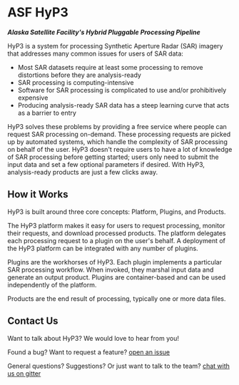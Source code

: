 # ASF HyP3

***Alaska Satellite Facility's Hybrid Pluggable Processing Pipeline***

HyP3 is a system for processing Synthetic Aperture Radar (SAR) imagery that addresses many common issues for users of
SAR data:

* Most SAR datasets require at least some processing to remove distortions before they are analysis-ready
* SAR processing is computing-intensive
* Software for SAR processing is complicated to use and/or prohibitively expensive
* Producing analysis-ready SAR data has a steep learning curve that acts as a barrier to entry

HyP3 solves these problems by providing a free service where people can request SAR processing on-demand. These
processing requests are picked up by automated systems, which handle the complexity of SAR processing on behalf of the
user. HyP3 doesn't require users to have a lot of knowledge of SAR processing before getting started; users only need to
submit the input data and set a few optional parameters if desired. With HyP3, analysis-ready products are just a few
clicks away.

## How it Works

HyP3 is built around three core concepts: Platform, Plugins, and Products.

The HyP3 platform makes it easy for users to request processing, monitor their requests, and download processed
products. The platform delegates each processing request to a plugin on the user's behalf. A deployment of the HyP3
platform can be integrated with any number of plugins.

Plugins are the workhorses of HyP3. Each plugin implements a particular SAR processing workflow.  When invoked, they
marshal input data and generate an output product. Plugins are container-based and can be used independently of the
platform.

Products are the end result of processing, typically one or more data files.

## Contact Us

Want to talk about HyP3? We would love to hear from you!

Found a bug? Want to request a feature?
[open an issue](https://github.com/ASFHyP3/ASFHyP3/issues/new)

General questions? Suggestions? Or just want to talk to the team?
[chat with us on gitter](https://gitter.im/ASFHyP3/community)
